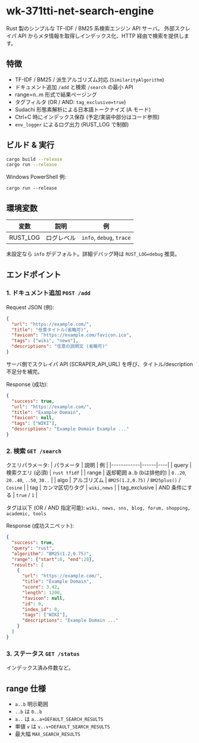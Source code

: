 # wk-371tti-net-search-engine

Rust 製のシンプルな TF-IDF / BM25 系検索エンジン API サーバ。
外部スクレイパ API からメタ情報を取得しインデックス化、HTTP 経由で検索を提供します。

## 特徴
- TF-IDF / BM25 / 派生アルゴリズム対応 (`SimilarityAlgorithm`)
- ドキュメント追加 `/add` と検索 `/search` の最小 API
- range=n..m 形式で結果ページング
- タグフィルタ (OR / AND: `tag_exclusive=true`)
- Sudachi 形態素解析による日本語トークナイズ (A モード)
- Ctrl+C 時にインデックス保存 (予定/実装中部分はコード参照)
- `env_logger` によるログ出力 (RUST_LOG で制御)

## ビルド & 実行
```bash
cargo build --release
cargo run --release
```
Windows PowerShell 例:
```pwsh
cargo run --release
```

## 環境変数
| 変数 | 説明 | 例 |
|------|------|----|
| RUST_LOG | ログレベル | `info`, `debug`, `trace` |

未設定なら `info` がデフォルト。詳細デバッグ時は `RUST_LOG=debug` 推奨。

## エンドポイント
### 1. ドキュメント追加 `POST /add`
Request JSON (例):
```json
{
  "url": "https://example.com/",
  "title": "任意タイトル(省略可)",
  "favicon": "https://example.com/favicon.ico",
  "tags": ["wiki", "news"],
  "descriptions": "任意の説明文 (省略可)"
}
```
サーバ側でスクレイパ API (SCRAPER_API_URL) を呼び、タイトル/description 不足分を補完。

Response (成功):
```json
{
  "success": true,
  "url": "https://example.com/",
  "title": "Example Domain",
  "favicon": null,
  "tags": ["WIKI"],
  "descriptions": "Example Domain Example ..."
}
```

### 2. 検索 `GET /search`
クエリパラメータ:
| パラメータ | 説明 | 例 |
|------------|------|----|
| query | 検索クエリ (必須) | `rust tfidf` |
| range | 返却範囲 a..b (bは排他的) | `0..20`, `20..40`, `..50`, `30..` |
| algo | アルゴリズム | `BM25(1.2,0.75)` / `BM25plus()` / `Cosine` |
| tag | カンマ区切りタグ | `wiki,news` |
| tag_exclusive | AND 条件にする | `true` / `1` |

タグは以下 (OR / AND 指定可能): `wiki, news, sns, blog, forum, shopping, academic, tools`

Response (成功スニペット):
```json
{
  "success": true,
  "query": "rust",
  "algorithm": "BM25(1.2,0.75)",
  "range": {"start":0, "end":20},
  "results": [
    {
      "url": "https://example.com/",
      "title": "Example Domain",
      "score": 3.42,
      "length": 1200,
      "favicon": null,
      "id": 0,
      "index_id": 0,
      "tags": ["WIKI"],
      "descriptions": "Example Domain ..."
    }
  ]
}
```

### 3. ステータス `GET /status`
インデックス済み件数など。

## range 仕様
- `a..b` 明示範囲
- `..b` は `0..b`
- `a..` は `a..a+DEFAULT_SEARCH_RESULTS`
- 単値 `v` は `v..v+DEFAULT_SEARCH_RESULTS`
- 最大幅 `MAX_SEARCH_RESULTS`

